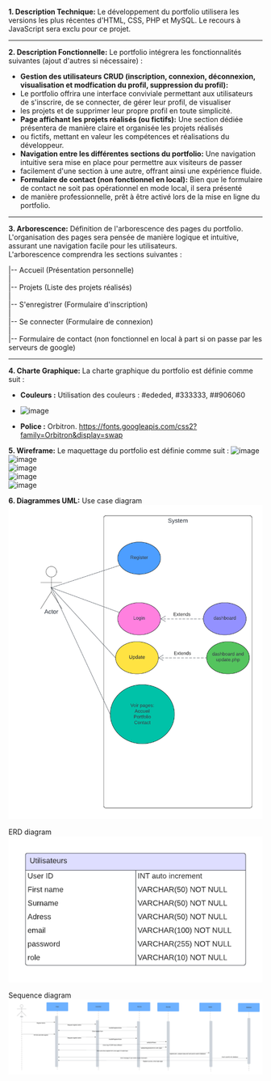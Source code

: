 **1. Description Technique:**
Le développement du portfolio utilisera les versions les plus récentes d'HTML, CSS, PHP et MySQL. Le recours à JavaScript sera exclu pour ce projet.

---

**2. Description Fonctionnelle:**
Le portfolio intégrera les fonctionnalités suivantes (ajout d'autres si nécessaire) :
- **Gestion des utilisateurs CRUD (inscription, connexion, déconnexion, visualisation et modfication du profil, suppression du profil):**
- Le portfolio offrira une interface conviviale permettant aux utilisateurs de s'inscrire, de se connecter, de gérer leur profil, de visualiser
- les projets et de supprimer leur propre profil en toute simplicité.
- **Page affichant les projets réalisés (ou fictifs):** Une section dédiée présentera de manière claire et organisée les projets réalisés
- ou fictifs, mettant en valeur les compétences et réalisations du développeur.
- **Navigation entre les différentes sections du portfolio:** Une navigation intuitive sera mise en place pour permettre aux visiteurs de passer
- facilement d'une section à une autre, offrant ainsi une expérience fluide.
- **Formulaire de contact (non fonctionnel en local):** Bien que le formulaire de contact ne soit pas opérationnel en mode local, il sera présenté
-  de manière professionnelle, prêt à être activé lors de la mise en ligne du portfolio.

---

**3. Arborescence:**
Définition de l'arborescence des pages du portfolio.  
L'organisation des pages sera pensée de manière logique et intuitive,  
assurant une navigation facile pour les utilisateurs.  
L'arborescence comprendra les sections suivantes :

|-- Accueil (Présentation personnelle)  
|    
|-- Projets (Liste des projets réalisés)  
|  
|-- S'enregistrer (Formulaire d'inscription)  
|    
|-- Se connecter (Formulaire de connexion)   
|  
|-- Formulaire de contact (non fonctionnel en local à part si on passe par les serveurs de google)  
  
---

**4. Charte Graphique:**
La charte graphique du portfolio est définie comme suit :
- **Couleurs :** Utilisation des couleurs : #ededed, #333333, ##906060
- ![image](https://github.com/yugmerabtene/ESIEA-FISE-WEB-2024/assets/3670077/3fe06968-850d-4280-8b75-04857ec26ca5)


- **Police :** Orbitron. https://fonts.googleapis.com/css2?family=Orbitron&display=swap

**5. Wireframe:**
Le maquettage du portfolio est définie comme suit :
![image](https://github.com/yugmerabtene/ESIEA-FISE-WEB-2024/assets/3670077/17bdcffb-0dd9-4c62-911c-ecd52e2afea9)  
![image](https://github.com/yugmerabtene/ESIEA-FISE-WEB-2024/assets/3670077/a8048e7a-faec-4a9c-826f-60e6890592a0)  
![image](https://github.com/yugmerabtene/ESIEA-FISE-WEB-2024/assets/3670077/3d66aa02-5852-4acb-9ab9-70123290d960)  
![image](https://github.com/yugmerabtene/ESIEA-FISE-WEB-2024/assets/3670077/fcfd72f1-4fe8-4acf-81b3-74f1631a6598)  
![image](https://github.com/yugmerabtene/ESIEA-FISE-WEB-2024/assets/3670077/6ca76363-00e6-491b-bd1e-21f150963c4b)  

**6. Diagrammes UML:**
Use case diagram
![image](https://github.com/Harkrakis/BasicCRUD/blob/main/Diagrammes/CRUD%20Use%20Case%20diagram.png)  

ERD diagram
![image](https://github.com/Harkrakis/BasicCRUD/blob/main/Diagrammes/Database%20ERD.png)  

Sequence diagram
![image](https://github.com/Harkrakis/BasicCRUD/blob/main/Diagrammes/Sequence%20diagram.png)  






